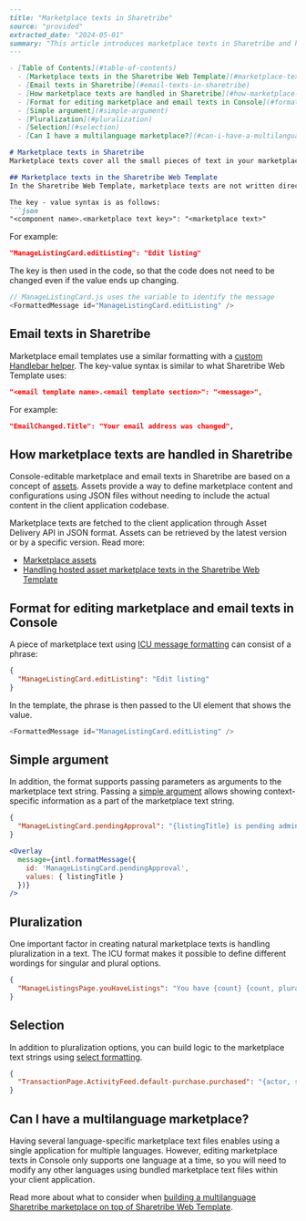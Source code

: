 ```markdown
---
title: "Marketplace texts in Sharetribe"
source: "provided"
extracted_date: "2024-05-01"
summary: "This article introduces marketplace texts in Sharetribe and how they are modified and edited in Sharetribe Console."
---

- [Table of Contents](#table-of-contents)
  - [Marketplace texts in the Sharetribe Web Template](#marketplace-texts-in-the-sharetribe-web-template)
  - [Email texts in Sharetribe](#email-texts-in-sharetribe)
  - [How marketplace texts are handled in Sharetribe](#how-marketplace-texts-are-handled-in-sharetribe)
  - [Format for editing marketplace and email texts in Console](#format-for-editing-marketplace-and-email-texts-in-console)
  - [Simple argument](#simple-argument)
  - [Pluralization](#pluralization)
  - [Selection](#selection)
  - [Can I have a multilanguage marketplace?](#can-i-have-a-multilanguage-marketplace)

# Marketplace texts in Sharetribe
Marketplace texts cover all the small pieces of text in your marketplace's dynamic pages – button labels, error messages, and help texts, for example. Modifying marketplace texts to match your marketplace's theme and tone of voice is a key task in customizing any marketplace. [Read more about marketplace texts](https://www.sharetribe.com/help/en/collections/8975298-editing-text-content).

## Marketplace texts in the Sharetribe Web Template
In the Sharetribe Web Template, marketplace texts are not written directly into the source code. Instead, the source code uses [ICU message formatting](https://unicode-org.github.io/icu/userguide/format_parse/messages/) that defines keys for each meaningful piece of content. A translator or content creator can then define the message (i.e., the value) for each key in their language.

The key - value syntax is as follows:
```json
"<component name>.<marketplace text key>": "<marketplace text>"
```
For example:
```json
"ManageListingCard.editListing": "Edit listing"
```
The key is then used in the code, so that the code does not need to be changed even if the value ends up changing.
```javascript
// ManageListingCard.js uses the variable to identify the message
<FormattedMessage id="ManageListingCard.editListing" />
```

## Email texts in Sharetribe
Marketplace email templates use a similar formatting with a [custom Handlebar helper](https://docs.sharetribe.com/references/email-templates/#handlebars).
The key-value syntax is similar to what Sharetribe Web Template uses:
```json
"<email template name>.<email template section>": "<message>",
```
For example:
```json
"EmailChanged.Title": "Your email address was changed",
```

## How marketplace texts are handled in Sharetribe
Console-editable marketplace and email texts in Sharetribe are based on a concept of [assets](https://www.sharetribe.com/docs/references/assets/). Assets provide a way to define marketplace content and configurations using JSON files without needing to include the actual content in the client application codebase.
 
Marketplace texts are fetched to the client application through Asset Delivery API in JSON format. Assets can be retrieved by the latest version or by a specific version. Read more:
- [Marketplace assets](https://www.sharetribe.com/docs/references/assets/)
- [Handling hosted asset marketplace texts in the Sharetribe Web Template](https://www.sharetribe.com/docs/template/hosted-marketplace-texts/)

## Format for editing marketplace and email texts in Console
A piece of marketplace text using [ICU message formatting](https://unicode-org.github.io/icu/userguide/format_parse/messages/) can consist of a phrase:
```json
{
  "ManageListingCard.editListing": "Edit listing"
}
```
In the template, the phrase is then passed to the UI element that shows the value.
```javascript
<FormattedMessage id="ManageListingCard.editListing" />
```

## Simple argument
In addition, the format supports passing parameters as arguments to the marketplace text string. Passing a [simple argument](https://formatjs.io/docs/core-concepts/icu-syntax/#simple-argument) allows showing context-specific information as a part of the marketplace text string.
```json
{
  "ManageListingCard.pendingApproval": "{listingTitle} is pending admin approval. It's not visible on the marketplace yet."
}
```
```jsx
<Overlay
  message={intl.formatMessage({
    id: 'ManageListingCard.pendingApproval',
    values: { listingTitle }
  })}
/>
```

## Pluralization
One important factor in creating natural marketplace texts is handling pluralization in a text. The ICU format makes it possible to define different wordings for singular and plural options.
```json
{
  "ManageListingsPage.youHaveListings": "You have {count} {count, plural, one {listing} other {listings}}"
}
```

## Selection
In addition to pluralization options, you can build logic to the marketplace text strings using [select formatting](https://formatjs.io/docs/core-concepts/icu-syntax/#select-format).
```json
{
  "TransactionPage.ActivityFeed.default-purchase.purchased": "{actor, select, you {You placed an order for {listingTitle}.} other {{otherUsersName} placed an order for {listingTitle}.}}"
}
```

## Can I have a multilanguage marketplace?
Having several language-specific marketplace text files enables using a single application for multiple languages. However, editing marketplace texts in Console only supports one language at a time, so you will need to modify any other languages using bundled marketplace text files within your client application.

Read more about what to consider when [building a multilanguage Sharetribe marketplace on top of Sharetribe Web Template](https://docs.sharetribe.com/template/how-to-change-template-language/#developing-the-sharetribe-web-template-into-a-multilanguage-marketplace).
```